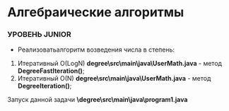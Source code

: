 #  Алгебраические алгоритмы  #

### УРОВЕНЬ JUNIOR ###

* Реализоватьалгоритм возведения числа в степень:
1. Итеративный  O(LogN) **degree\src\main\java\UserMath.java** - метод **DegreeFastIteration()**;
2. Итеративный  O(N) **degree\src\main\java\UserMath.java** - метод **DegreeIteration()**;


Запуск данной задачи **\degree\src\main\java\program1.java**

